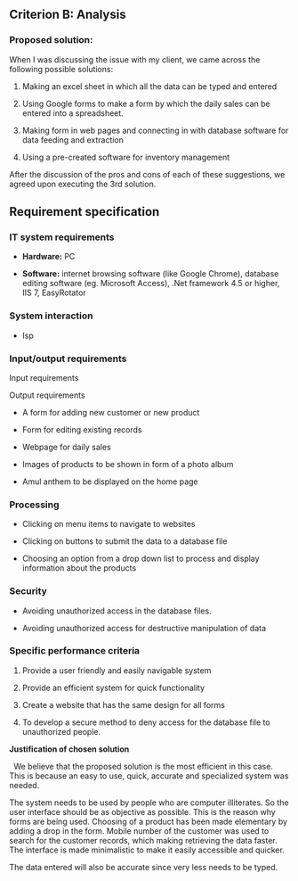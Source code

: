 Criterion B: Analysis
---------------------

### Proposed solution: 

When I was discussing the issue with my client, we came across the following
possible solutions:

1.  Making an excel sheet in which all the data can be typed and entered

2.  Using Google forms to make a form by which the daily sales can be entered
    into a spreadsheet.

3.  Making form in web pages and connecting in with database software for data
    feeding and extraction

4.  Using a pre-created software for inventory management

After the discussion of the pros and cons of each of these suggestions, we
agreed upon executing the 3rd solution.

Requirement specification
-------------------------

### IT system requirements

-   **Hardware:** PC

-   **Software:** internet browsing software (like Google Chrome), database
    editing software (eg. Microsoft Access), .Net framework 4.5 or higher, IIS
    7, EasyRotator

### System interaction

-   Isp

### Input/output requirements

Input requirements

Output requirements

-   A form for adding new customer or new product

-   Form for editing existing records

-   Webpage for daily sales

-   Images of products to be shown in form of a photo album

-   Amul anthem to be displayed on the home page

### Processing

-   Clicking on menu items to navigate to websites

-   Clicking on buttons to submit the data to a database file

-   Choosing an option from a drop down list to process and display information
    about the products

### Security

-   Avoiding unauthorized access in the database files.

-   Avoiding unauthorized access for destructive manipulation of data

### Specific performance criteria

1.  Provide a user friendly and easily navigable system

2.  Provide an efficient system for quick functionality

3.  Create a website that has the same design for all forms

4.  To develop a secure method to deny access for the database file to
    unauthorized people.

**Justification of chosen solution**

  We believe that the proposed solution is the most efficient in this case. This
is because an easy to use, quick, accurate and specialized system was needed.

The system needs to be used by people who are computer illiterates. So the user
interface should be as objective as possible. This is the reason why forms are
being used. Choosing of a product has been made elementary by adding a drop in
the form. Mobile number of the customer was used to search for the customer
records, which making retrieving the data faster. The interface is made
minimalistic to make it easily accessible and quicker.

The data entered will also be accurate since very less needs to be typed.
